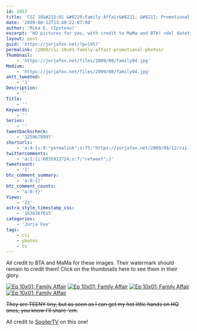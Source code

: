 ```yaml
---
id: 1957
title: 'CSI 10&#215;01 &#8220;Family Affair&#8221; &#8211; Promotional Photos (UPDATED)'
date: '2009-08-12T13:40:22-07:00'
author: 'Mika E. (Ipstenu)'
excerpt: 'HQ pictures for you, with credit to MaMa and BTA! <del datetime="2009-08-13T00:55:20+00:00">They are TEENY tiny, but as soon as I can get my hot little hands on HQ ones, you know I''ll share ''em.</del>'
layout: post
guid: 'https://jorjafox.net/?p=1957'
permalink: /2009/csi-10x01-family-affair-promotional-photos/
Thumbnail:
    - 'https://jorjafox.net/files/2009/08/family04.jpg'
Medium:
    - 'https://jorjafox.net/files/2009/08/family04.jpg'
aktt_tweeted:
    - '1'
Description:
    - ''
Title:
    - ''
Keywords:
    - ''
Series:
    - ''
tweetbackscheck:
    - '1259678997'
shorturls:
    - 'a:4:{s:9:"permalink";s:75:"https://jorjafox.net/2009/08/12/csi-10x01-family-affair-promotional-photos/";s:7:"tinyurl";s:26:"http://tinyurl.com/ygzsl62";s:4:"isgd";s:18:"http://is.gd/52YkN";s:5:"bitly";s:20:"http://bit.ly/13x1hV";}'
twittercomments:
    - 'a:1:{i:6035913724;s:7:"retweet";}'
tweetcount:
    - '1'
btc_comment_summary:
    - 'a:0:{}'
btc_comment_counts:
    - 'a:0:{}'
Views:
    - '23'
astra_style_timestamp_css:
    - '1634367615'
categories:
    - 'Jorja Fox'
tags:
    - csi
    - photos
    - tv
---
```


All credit to BTA and MaMa for these images. Their watermark should remain to credit them! Click on the thumbnails here to see them in their glory.

<a href="https://jorjafox.net/gallery/tv/csi/pub/s10/1001-family_001.jpg"><img class="ZenphotoPress_thumb " alt="Ep 10x01: Family Affair" title="Ep 10x01: Family Affair" src="https://jorjafox.net/gallery/cache/tv/csi/pub/s10/1001-family_001_200_cw200_ch200_thumb.jpg"  /></a> <a href="https://jorjafox.net/gallery/tv/csi/pub/s10/1001-family_002.jpg"><img class="ZenphotoPress_thumb " alt="Ep 10x01: Family Affair" title="Ep 10x01: Family Affair" src="https://jorjafox.net/gallery/cache/tv/csi/pub/s10/1001-family_002_200_cw200_ch200_thumb.jpg"  /></a> <a href="https://jorjafox.net/gallery/tv/csi/pub/s10/1001-family_003.jpg"><img class="ZenphotoPress_thumb " alt="Ep 10x01: Family Affair" title="Ep 10x01: Family Affair" src="https://jorjafox.net/gallery/cache/tv/csi/pub/s10/1001-family_003_200_cw200_ch200_thumb.jpg"  /></a> <a href="https://jorjafox.net/gallery/tv/csi/pub/s10/1001-family_004.jpg"><img class="ZenphotoPress_thumb " alt="Ep 10x01: Family Affair" title="Ep 10x01: Family Affair" src="https://jorjafox.net/gallery/cache/tv/csi/pub/s10/1001-family_004_200_cw200_ch200_thumb.jpg"  /></a>

<del datetime="2009-08-13T00:55:20+00:00">They are TEENY tiny, but as soon as I can get my hot little hands on HQ ones, you know I'll share 'em.</del>

All credit to <a href="http://spoilertv.blogspot.com/2009/08/csi-las-vegas-episode-1001-family.html">SpoilerTV</a> on this one!